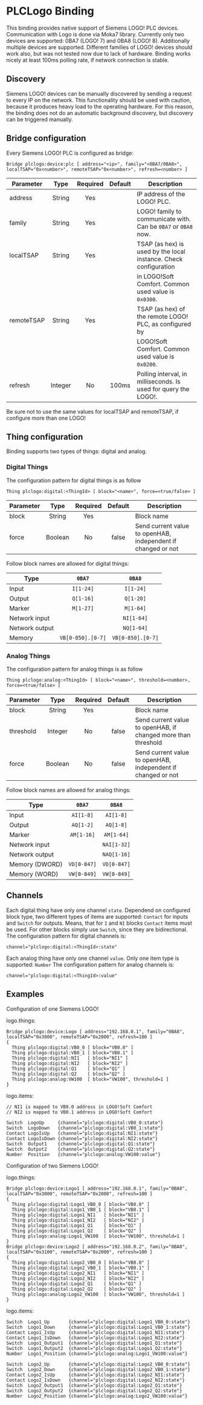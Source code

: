 # PLCLogo Binding

This binding provides native support of Siemens LOGO! PLC devices. Communication with Logo is done via Moka7 library.
Currently only two devices are supported: 0BA7 (LOGO! 7) and 0BA8 (LOGO! 8). Additionally multiple devices are supported.
Different families of LOGO! devices should work also, but was not tested now due to lack of hardware.
Binding works nicely at least 100ms polling rate, if network connection is stable.

## Discovery

Siemens LOGO! devices can be manually discovered by sending a request to every IP on the network.
This functionality should be used with caution, because it produces heavy load to the operating hardware.
For this reason, the binding does not do an automatic background discovery, but discovery can be triggered manually.

## Bridge configuration

Every Siemens LOGO! PLC is configured as bridge:

```
Bridge plclogo:device:plc [ address="<ip>", family="<0BA7/0BA8>", localTSAP="0x<number>", remoteTSAP="0x<number>", refresh=<number> ]
```

| Parameter  | Type    | Required   | Default   | Description                                                      |
| ---------- | :-----: | :--------: | :-------: | ---------------------------------------------------------------- |
| address    | String  | Yes        |           | IP address of the LOGO! PLC.                                     |
| family     | String  | Yes        |           | LOGO! family to communicate with. Can be `0BA7` or `0BA8` now.   |
| localTSAP  | String  | Yes        |           | TSAP (as hex) is used by the local instance. Check configuration |
|            |         |            |           | in LOGO!Soft Comfort. Common used value is `0x0300`.             |
| remoteTSAP | String  | Yes        |           | TSAP (as hex) of the remote LOGO! PLC, as configured by          |
|            |         |            |           | LOGO!Soft Comfort. Common used value is `0x0200`.                |
| refresh    | Integer | No         | 100ms     | Polling interval, in milliseconds. Is used for query the LOGO!.  |

Be sure not to use the same values for localTSAP and remoteTSAP, if configure more than one LOGO!

## Thing configuration

Binding supports two types of things: digital and analog.

### Digital Things
The configuration pattern for digital things is as follow

```
Thing plclogo:digital:<ThingId> [ block="<name>", force=<true/false> ]
```

| Parameter | Type    | Required   | Default   | Description                                                  |
| --------- | :-----: | :--------: | :-------: | ------------------------------------------------------------ |
| block     | String  | Yes        |           | Block name                                                   |
| force     | Boolean | No         | false     | Send current value to openHAB, independent if changed or not |

Follow block names are allowed for digital things:

| Type           | `0BA7`              | `0BA8`            | 
| -------------- | :-----------------: | :---------------: |
| Input          | `I[1-24]`           | `I[1-24]`         |
| Output         | `Q[1-16]`           | `Q[1-20]`         |
| Marker         | `M[1-27]`           | `M[1-64]`         |
| Network input  |                     | `NI[1-64]`        |
| Network output |                     | `NQ[1-64]`        |
| Memory         | `VB[0-850].[0-7]`   | `VB[0-850].[0-7]` |

### Analog Things
The configuration pattern for analog things is as follow

```
Thing plclogo:analog:<ThingId> [ block="<name>", threshold=<number>, force=<true/false> ]
```

| Parameter | Type    | Required   | Default   | Description                                                   |
| --------- | :-----: | :--------: | :-------: | ------------------------------------------------------------- |
| block     | String  | Yes        |           | Block name                                                    |
| threshold | Integer | No         | false     | Send current value to openHAB, if changed more than threshold |
| force     | Boolean | No         | false     | Send current value to openHAB, independent if changed or not  |

Follow block names are allowed for analog things:

| Type           | `0BA7`        | `0BA8`      | 
| -------------- | :-----------: | :---------: |
| Input          | `AI[1-8]`     | `AI[1-8]`   |
| Output         | `AQ[1-2]`     | `AQ[1-8]`   |
| Marker         | `AM[1-16]`    | `AM[1-64]`  |
| Network input  |               | `NAI[1-32]` |
| Network output |               | `NAQ[1-16]` |
| Memory (DWORD) | `VD[0-847]`   | `VD[0-847]` |
| Memory (WORD)  | `VW[0-849]`   | `VW[0-849]` |

## Channels
Each digital thing have only one channel `state`. Dependend on configured block type,
two different types of items are supported: `Contact` for inputs and `Switch` for outputs.
Means, that for `I` and `NI` blocks `Contact` items must be used. For other blocks simply
use `Switch`, since they are bidirectional. The configuration pattern for digital channels is:

```
channel="plclogo:digital:<ThingId>:state"
```

Each analog thing have only one channel `value`. Only one item type is supported: `Number`
The configuration pattern for analog channels is:

```
channel="plclogo:digital:<ThingId>:value"
```

## Examples
Configuration of one Siemens LOGO!

logo.things:

```
Bridge plclogo:device:Logo [ address="192.168.0.1", family="0BA8", localTSAP="0x3000", remoteTSAP="0x2000", refresh=100 ]
{
  Thing plclogo:digital:VB0_0 [ block="VB0.0" ]
  Thing plclogo:digital:VB0_1 [ block="VB0.1" ]
  Thing plclogo:digital:NI1   [ block="NI1" ]
  Thing plclogo:digital:NI2   [ block="NI2" ]
  Thing plclogo:digital:Q1    [ block="Q1" ]
  Thing plclogo:digital:Q2    [ block="Q2" ]
  Thing plclogo:analog:VW100  [ block="VW100", threshold=1 ]
}
```

logo.items:

```
// NI1 is mapped to VB0.0 address in LOGO!Soft Comfort 
// NI2 is mapped to VB0.1 address in LOGO!Soft Comfort 

Switch  LogoUp     {channel="plclogo:digital:VB0_0:state"}
Switch  LogoDown   {channel="plclogo:digital:VB0_1:state"}
Contact LogoIsUp   {channel="plclogo:digital:NI1:state"}
Contact LogoIsDown {channel="plclogo:digital:NI2:state"}
Switch  Output1    {channel="plclogo:digital:Q1:state"}
Switch  Output2    {channel="plclogo:digital:Q2:state"}
Number  Position   {channel="plclogo:analog:VW100:value"}
```

Configuration of two Siemens LOGO!

logo.things:

```
Bridge plclogo:device:Logo1 [ address="192.168.0.1", family="0BA8", localTSAP="0x3000", remoteTSAP="0x2000", refresh=100 ]
{
  Thing plclogo:digital:Logo1_VB0_0 [ block="VB0.0" ]
  Thing plclogo:digital:Logo1_VB0_1 [ block="VB0.1" ]
  Thing plclogo:digital:Logo1_NI1   [ block="NI1" ]
  Thing plclogo:digital:Logo1_NI2   [ block="NI2" ]
  Thing plclogo:digital:Logo1_Q1    [ block="Q1" ]
  Thing plclogo:digital:Logo1_Q2    [ block="Q2" ]
  Thing plclogo:analog:Logo1_VW100  [ block="VW100", threshold=1 ]
}
Bridge plclogo:device:Logo2 [ address="192.168.0.2", family="0BA8", localTSAP="0x3100", remoteTSAP="0x2000", refresh=100 ]
{
  Thing plclogo:digital:Logo2_VB0_0 [ block="VB0.0" ]
  Thing plclogo:digital:Logo2_VB0_1 [ block="VB0.1" ]
  Thing plclogo:digital:Logo2_NI1   [ block="NI1" ]
  Thing plclogo:digital:Logo2_NI2   [ block="NI2" ]
  Thing plclogo:digital:Logo2_Q1    [ block="Q1" ]
  Thing plclogo:digital:Logo2_Q2    [ block="Q2" ]
  Thing plclogo:analog:Logo2_VW100  [ block="VW100", threshold=1 ]
}
```

logo.items:

```
Switch  Logo1_Up       {channel="plclogo:digital:Logo1_VB0_0:state"}
Switch  Logo1_Down     {channel="plclogo:digital:Logo1_VB0_1:state"}
Contact Logo1_IsUp     {channel="plclogo:digital:Logo1_NI1:state"}
Contact Logo1_IsDown   {channel="plclogo:digital:Logo1_NI2:state"}
Switch  Logo1_Output1  {channel="plclogo:digital:Logo1_Q1:state"}
Switch  Logo1_Output2  {channel="plclogo:digital:Logo1_Q2:state"}
Number  Logo1_Position {channel="plclogo:analog:Logo1_VW100:value"}

Switch  Logo2_Up       {channel="plclogo:digital:Logo2_VB0_0:state"}
Switch  Logo2_Down     {channel="plclogo:digital:Logo2_VB0_1:state"}
Contact Logo2_IsUp     {channel="plclogo:digital:Logo2_NI1:state"}
Contact Logo2_IsDown   {channel="plclogo:digital:Logo2_NI2:state"}
Switch  Logo2_Output1  {channel="plclogo:digital:Logo2_Q1:state"}
Switch  Logo2_Output2  {channel="plclogo:digital:Logo2_Q2:state"}
Number  Logo2_Position {channel="plclogo:analog:Logo2_VW100:value"}
```
